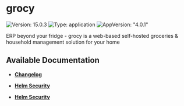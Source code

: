 # grocy

![Version: 15.0.3](https://img.shields.io/badge/Version-15.0.3-informational?style=flat-square) ![Type: application](https://img.shields.io/badge/Type-application-informational?style=flat-square) ![AppVersion: "4.0.1"](https://img.shields.io/badge/AppVersion-"4.0.1"-informational?style=flat-square)

ERP beyond your fridge - grocy is a web-based self-hosted groceries & household management solution for your home

## Available Documentation

- [**Changelog**](CHANGELOG)

- [**Helm Security**](container-security)

- [**Helm Security**](helm-security)

